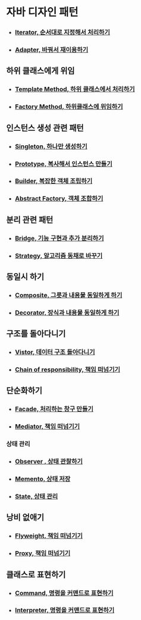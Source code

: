 # 자바 디자인 패턴

- ### [Iterator, 순서대로 지정해서 처리하기](https://github.com/banziha104/GOF_Design_Pattern/blob/master/markdown/01_Iterator.md)

- ### [Adapter, 바꿔서 재이용하기](https://github.com/banziha104/GOF_Design_Pattern/blob/master/markdown/02_Adapter.md)


## 하위 클래스에게 위임 

- ### [Template Method, 하위 클래스에서 처리하기](https://github.com/banziha104/GOF_Design_Pattern/blob/master/markdown/03_Template_Method.md)

- ### [Factory Method, 하위클래스에 위임하기](https://github.com/banziha104/GOF_Design_Pattern/blob/master/markdown/04_Factory_Method.md)


## 인스턴스 생성 관련 패턴 

- ### [Singleton, 하나만 생성하기](https://github.com/banziha104/GOF_Design_Pattern/blob/master/markdown/05_Singleton.md)

- ### [Prototype, 복사해서 인스턴스 만들기](https://github.com/banziha104/GOF_Design_Pattern/blob/master/markdown/06_Prototype.md)

- ### [Builder, 복잡한 객체 조립하기](https://github.com/banziha104/GOF_Design_Pattern/blob/master/markdown/07_Builder.md)

- ### [Abstract Factory, 객체 조합하기](https://github.com/banziha104/GOF_Design_Pattern/blob/master/markdown/08_Abstract_Factory.md)


## 분리 관련 패턴 

- ### [Bridge, 기능 구현과 추가 분리하기](https://github.com/banziha104/GOF_Design_Pattern/blob/master/markdown/09_Bridge.md)

- ### [Strategy, 알고리즘 동채로 바꾸기](https://github.com/banziha104/GOF_Design_Pattern/blob/master/markdown/10_Strategy.md)

## 동일시 하기

- ### [Composite, 그릇과 내용물 동일하게 하기](https://github.com/banziha104/GOF_Design_Pattern/blob/master/markdown/11_Composite.md)

- ### [Decorator, 장식과 내용물 동일하게 하기](https://github.com/banziha104/GOF_Design_Pattern/blob/master/markdown/12_Decorator.md)


## 구조를 돌아다니기 

- ### [Vistor, 데이터 구조 돌아다니기](https://github.com/banziha104/GOF_Design_Pattern/blob/master/markdown/13_Visitor.md)

- ### [Chain of responsibility, 책임 떠넘기기](https://github.com/banziha104/GOF_Design_Pattern/blob/master/markdown/14_Chain_Of_Responsibility.md)


## 단순화하기

- ### [Facade, 처리하는 창구 만들기](https://github.com/banziha104/GOF_Design_Pattern/blob/master/markdown/15_Facade.md)

- ### [Mediator, 책임 떠넘기기](https://github.com/banziha104/GOF_Design_Pattern/blob/master/markdown/16_Mediator.md)


### 상태 관리

- ### [Observer , 상태 관찰하기](https://github.com/banziha104/GOF_Design_Pattern/blob/master/markdown/17_Observer.md)

- ### [Memento, 상태 저장](https://github.com/banziha104/GOF_Design_Pattern/blob/master/markdown/18_Memento.md)

- ### [State, 상태 관리](https://github.com/banziha104/GOF_Design_Pattern/blob/master/markdown/19_State.md)

## 낭비 없애기 

- ### [Flyweight, 책임 떠넘기기](https://github.com/banziha104/GOF_Design_Pattern/blob/master/markdown/20_Flyweight.md)

- ### [Proxy, 책임 떠넘기기](https://github.com/banziha104/GOF_Design_Pattern/blob/master/markdown/21_Proxy.md)

## 클래스로 표현하기

- ### [Command, 명령을 커맨드로 표현하기](https://github.com/banziha104/GOF_Design_Pattern/blob/master/markdown/22_Command.md)

- ### [Interpreter, 명령을 커맨드로 표현하기](https://github.com/banziha104/GOF_Design_Pattern/blob/master/markdown/23_Interpreter.md)



